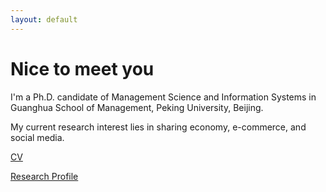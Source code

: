 ```yaml
---
layout: default
---
```


# Nice to meet you

I'm a Ph.D. candidate of Management Science and Information Systems in Guanghua School of Management, Peking University, Beijing.

My current research interest lies in sharing economy, e-commerce, and social media.

[CV]()

[Research Profile](./research.html)


